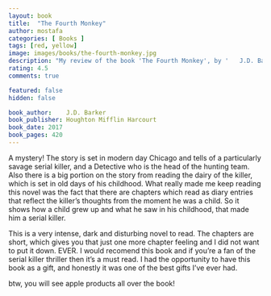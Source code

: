 ```yaml
---
layout: book
title:  "The Fourth Monkey"
author: mostafa
categories: [ Books ]
tags: [red, yellow]
image: images/books/the-fourth-monkey.jpg
description: "My review of the book 'The Fourth Monkey', by '	J.D. Barker'"
rating: 4.5
comments: true

featured: false
hidden: false

book_author: 	J.D. Barker
book_publisher: Houghton Mifflin Harcourt
book_date: 2017
book_pages: 420
---
```


A mystery! The story is set in modern day Chicago and tells of a particularly savage serial killer, and a Detective who is the head of the hunting team. Also there is a big portion on the story from reading the dairy of the killer, which is set in old days of his childhood. What really made me keep reading this novel was the fact that there are chapters which read as diary entries that reflect the killer’s thoughts from the moment he was a child. So it shows how a child grew up and what he saw in his childhood, that made him a serial killer.

This is a very intense, dark and disturbing novel to read. The chapters are short, which gives you that just one more chapter feeling and I did not want to put it down. EVER. I would recomend this book and if you’re a fan of the serial killer thriller then it’s a must read. I had the opportunity to have this book as a gift, and honestly it was one of the best gifts I’ve ever had.

btw, you will see apple products all over the book!
